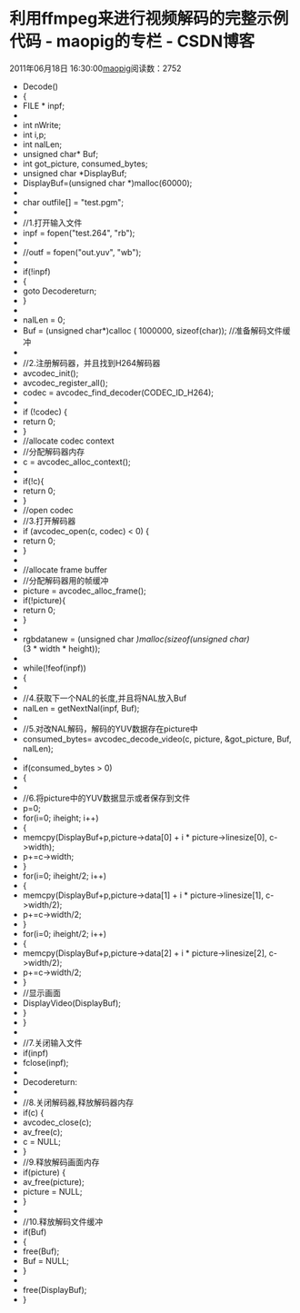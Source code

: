 # 利用ffmpeg来进行视频解码的完整示例代码 - maopig的专栏 - CSDN博客
2011年06月18日 16:30:00[maopig](https://me.csdn.net/maopig)阅读数：2752
- Decode() 
- { 
- FILE * inpf; 
- 
- int nWrite; 
- int i,p; 
- int nalLen; 
- unsigned char* Buf; 
- int got_picture, consumed_bytes; 
- unsigned char *DisplayBuf; 
- DisplayBuf=(unsigned char *)malloc(60000); 
- 
- char outfile[] = "test.pgm"; 
- 
- //1.打开输入文件
- inpf = fopen("test.264", "rb"); 
- 
- //outf = fopen("out.yuv", "wb");
- 
- if(!inpf) 
- { 
- goto Decodereturn; 
- } 
- 
- nalLen = 0; 
- Buf = (unsigned char*)calloc ( 1000000, sizeof(char)); //准备解码文件缓冲
- 
- //2.注册解码器，并且找到H264解码器
- avcodec_init(); 
- avcodec_register_all(); 
- codec = avcodec_find_decoder(CODEC_ID_H264); 
- 
- if (!codec) { 
- return 0; 
- } 
- //allocate codec context
- //分配解码器内存
- c = avcodec_alloc_context(); 
- 
- if(!c){ 
- return 0; 
- } 
- //open codec
- //3.打开解码器
- if (avcodec_open(c, codec) < 0) { 
- return 0; 
- } 
- 
- //allocate frame buffer
- //分配解码器用的帧缓冲
- picture = avcodec_alloc_frame(); 
- if(!picture){ 
- return 0; 
- } 
- 
- rgbdatanew = (unsigned char *)malloc(sizeof(unsigned char)*(3 * width * height)); 
- 
- while(!feof(inpf)) 
- { 
- 
- //4.获取下一个NAL的长度,并且将NAL放入Buf
- nalLen = getNextNal(inpf, Buf); 
- 
- //5.对改NAL解码，解码的YUV数据存在picture中
- consumed_bytes= avcodec_decode_video(c, picture, &got_picture, Buf, nalLen); 
- 
- if(consumed_bytes > 0) 
- { 
- 
- //6.将picture中的YUV数据显示或者保存到文件
- p=0; 
- for(i=0; i<c->height; i++) 
- { 
- memcpy(DisplayBuf+p,picture->data[0] + i * picture->linesize[0], c->width); 
- p+=c->width; 
- } 
- for(i=0; i<c->height/2; i++) 
- { 
- memcpy(DisplayBuf+p,picture->data[1] + i * picture->linesize[1], c->width/2); 
- p+=c->width/2; 
- } 
- for(i=0; i<c->height/2; i++) 
- { 
- memcpy(DisplayBuf+p,picture->data[2] + i * picture->linesize[2], c->width/2); 
- p+=c->width/2; 
- } 
- //显示画面
- DisplayVideo(DisplayBuf); 
- } 
- } 
- 
- //7.关闭输入文件
- if(inpf) 
- fclose(inpf); 
- 
- Decodereturn: 
- 
- //8.关闭解码器,释放解码器内存
- if(c) { 
- avcodec_close(c); 
- av_free(c); 
- c = NULL; 
- } 
- //9.释放解码画面内存
- if(picture) { 
- av_free(picture); 
- picture = NULL; 
- } 
- 
- //10.释放解码文件缓冲
- if(Buf) 
- { 
- free(Buf); 
- Buf = NULL; 
- } 
- 
- free(DisplayBuf); 
- } 
